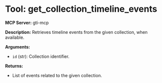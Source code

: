 # Tool: get_collection_timeline_events

**MCP Server:** gti-mcp

**Description:** Retrieves timeline events from the given collection, when available.

**Arguments:**

*   `id` (str): Collection identifier.

**Returns:**

*   List of events related to the given collection.
